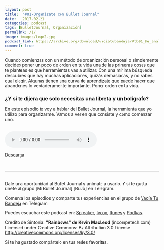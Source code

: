 ```yaml
---
layout: post
title:  "#01-Organízate con Bullet Journal"
date:   2017-02-21 
categories: podcast
tags: [BulletJournal, Organización]
permalink: /1/
image: images/Logo2.jpg
podcast_link: https://archive.org/download/vaciatubandeja/Vtb01_Se_analogico_en_un_mundo_digital_con_Bullet_Journal.mp3
comment: true
---
```


Cuando comienzas con un método de organización personal o simplemente decides poner un poco de orden en tu vida una de las primeras cosas que te planteas es que herramientas vas a utilizar.
Con una mínima búsqueda descubres que hay muchas aplicaciones, quizás demasiadas, y no sabes cual elegir. Algunas tienen una curva de aprendizaje que puede hacer que abandones lo verdaderamente importante. Poner orden en tu vida.

### ¿Y si te dijera que solo necesitas una libreta y un bolígrafo?
En este episodio te voy a hablar del Bullet Journal, la herramienta que yo utilizo para organizarme. Vamos a ver en que consiste y como comenzar uno.

<br>

<audio controls>
  <source src="{{ page.podcast_link }}" type="audio/mp3">

</audio>


[Descarga][mp3]


<br>


___

<br>
Dale una oportunidad al Bullet Journal y anímate a usarlo. Y si te gusta únete al grupo [Mi Bullet Journal] [BuJo] en Telegram.

Comenta los episodios y comparte tus experiencias en el grupo de [Vacía Tu Bandeja][Telegram] en Telegram

Puedes escuchar este podcast en:
[Spreaker][Spreaker], [Ivoox][Ivoox], [Itunes][Itunes] y [Podkas][Podkas]. 


Credito de Sintonia:
**"Rainbows" de Kevin MacLeod** (incompetech.com)
Licensed under Creative Commons: By Attribution 3.0 License
http://creativecommons.org/licenses/by/3.0/

Si te ha gustado compártelo en tus redes favoritas.


[Spreaker]: https://www.spreaker.com/show/2177636
[Ivoox]: http://www.ivoox.com/podcast-vacia-tu-bandeja_sq_f1388960_1.html
[Itunes]: https://itunes.apple.com/es/podcast/vac%C3%ADa-tu-bandeja/id1212390900?mt=2
[Podkas]: http://www.podkas.com/directorio/vacia-tu-bandeja-de-lormez16/
[Telegram]: http://t.me/Vaciatubandeja 
[BuJo]: http://t.me/miBulletJournal
[mp3]: https://archive.org/download/vaciatubandeja/Vtb01_Se_analogico_en_un_mundo_digital_con_Bullet_Journal.mp3